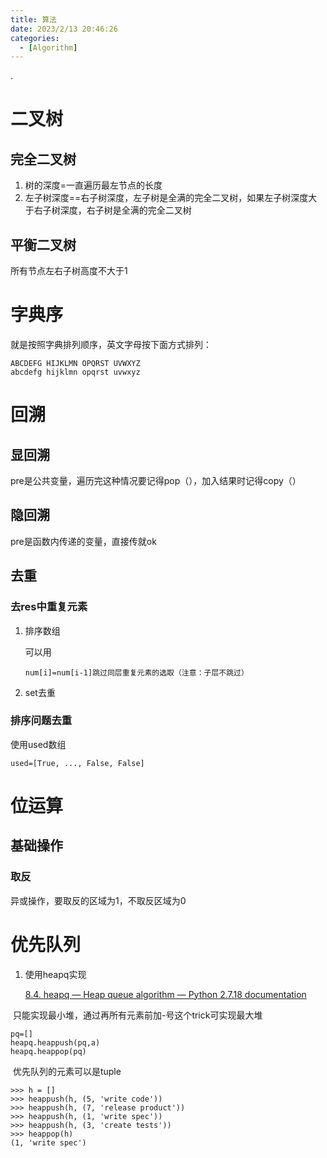 ```yaml
---
title: 算法
date: 2023/2/13 20:46:26
categories:
  - [Algorithm]
---
```


.

<!-- more -->

# 二叉树

## 完全二叉树

1. 树的深度=一直遍历最左节点的长度
2. 左子树深度==右子树深度，左子树是全满的完全二叉树，如果左子树深度大于右子树深度，右子树是全满的完全二叉树



## 平衡二叉树

所有节点左右子树高度不大于1



# 字典序

就是按照字典排列顺序，英文字母按下面方式排列：

```
ABCDEFG HIJKLMN OPQRST UVWXYZ
abcdefg hijklmn opqrst uvwxyz
```



# 回溯

## 显回溯

pre是公共变量，遍历完这种情况要记得pop（），加入结果时记得copy（）

## 隐回溯

pre是函数内传递的变量，直接传就ok

## 去重

### 去res中重复元素

1. 排序数组

   可以用

   ```
   num[i]=num[i-1]跳过同层重复元素的选取（注意：子层不跳过）
   ```

2. set去重

### 排序问题去重

使用used数组

```
used=[True, ..., False, False]
```

# 位运算

## 基础操作

### 取反

异或操作，要取反的区域为1，不取反区域为0

# 优先队列

1. 使用heapq实现

   [8.4. heapq — Heap queue algorithm — Python 2.7.18 documentation](https://docs.python.org/2/library/heapq.html#basic-examples)

​	只能实现最小堆，通过再所有元素前加-号这个trick可实现最大堆

```
pq=[]
heapq.heappush(pq,a)
heapq.heappop(pq)
```

​	优先队列的元素可以是tuple

```
>>> h = []
>>> heappush(h, (5, 'write code'))
>>> heappush(h, (7, 'release product'))
>>> heappush(h, (1, 'write spec'))
>>> heappush(h, (3, 'create tests'))
>>> heappop(h)
(1, 'write spec')
```

